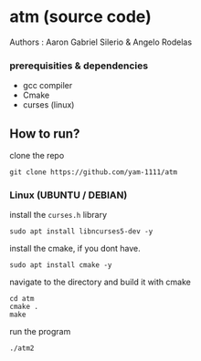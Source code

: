 # atm (source code)

Authors : Aaron Gabriel Silerio & Angelo Rodelas

### prerequisities & dependencies
* gcc compiler
* Cmake
* curses (linux)
## How to run?
clone the repo
```
git clone https://github.com/yam-1111/atm
```
### Linux (UBUNTU / DEBIAN)
install the `curses.h` library
```
sudo apt install libncurses5-dev -y 
```
install the cmake, if you dont have.
```
sudo apt install cmake -y
```
navigate to the directory and build it with cmake
```
cd atm
cmake .
make
```
run the program
```
./atm2
```


